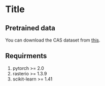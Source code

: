 # Title

## Pretrained data

You can download the CAS dataset from [this](https://doi.org/10.1038/s41597-023-02847-z).

## Requirments

1. pytorch >= 2.0
2. rasterio >= 1.3.9
3. scikit-learn >= 1.41

